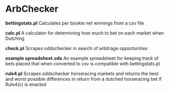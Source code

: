 # ArbChecker

**bettingstats.pl**
Calculates per bookie net winnings from a csv file

**calc.pl**
A calculator for determining how much to bet on each market when Dutching

**check.pl**
Scrapes oddschecker in search of arbitrage opportunities

**example spreadsheet.ods**
An example spreadsheet for keeping track of bets placed that when converted to csv is compatible with bettingstats.pl

**rule4.pl**
Scrapes oddschecker horseracing markets and returns the best and  worst possible differences in return from a dutched horseracing bet if Rule4(c) is enacted
